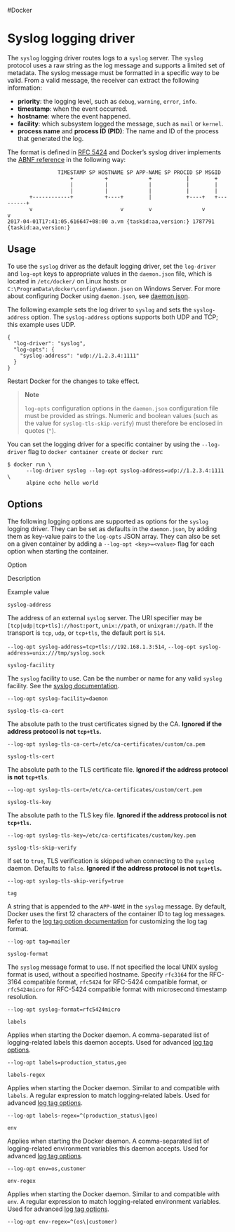 #Docker 
# Syslog logging driver
The `syslog` logging driver routes logs to a `syslog` server. The `syslog` protocol uses a raw string as the log message and supports a limited set of metadata. The syslog message must be formatted in a specific way to be valid. From a valid message, the receiver can extract the following information:

-   **priority**: the logging level, such as `debug`, `warning`, `error`, `info`.
-   **timestamp**: when the event occurred.
-   **hostname**: where the event happened.
-   **facility**: which subsystem logged the message, such as `mail` or `kernel`.
-   **process name** and **process ID (PID)**: The name and ID of the process that generated the log.

The format is defined in [RFC 5424](https://tools.ietf.org/html/rfc5424) and Docker’s syslog driver implements the [ABNF reference](https://tools.ietf.org/html/rfc5424#section-6) in the following way:

```none
                TIMESTAMP SP HOSTNAME SP APP-NAME SP PROCID SP MSGID
                    +          +             +           |        +
                    |          |             |           |        |
                    |          |             |           |        |
       +------------+          +----+        |           +----+   +---------+
       v                            v        v                v             v
2017-04-01T17:41:05.616647+08:00 a.vm {taskid:aa,version:} 1787791 {taskid:aa,version:}
```

## Usage[](https://docs.docker.com/config/containers/logging/syslog/#usage)

To use the `syslog` driver as the default logging driver, set the `log-driver` and `log-opt` keys to appropriate values in the `daemon.json` file, which is located in `/etc/docker/` on Linux hosts or `C:\ProgramData\docker\config\daemon.json` on Windows Server. For more about configuring Docker using `daemon.json`, see [daemon.json](https://docs.docker.com/engine/reference/commandline/dockerd/#daemon-configuration-file).

The following example sets the log driver to `syslog` and sets the `syslog-address` option. The `syslog-address` options supports both UDP and TCP; this example uses UDP.

```
{
  "log-driver": "syslog",
  "log-opts": {
    "syslog-address": "udp://1.2.3.4:1111"
  }
}
```

Restart Docker for the changes to take effect.

> **Note**
> 
> `log-opts` configuration options in the `daemon.json` configuration file must be provided as strings. Numeric and boolean values (such as the value for `syslog-tls-skip-verify`) must therefore be enclosed in quotes (`"`).

You can set the logging driver for a specific container by using the `--log-driver` flag to `docker container create` or `docker run`:

```
$ docker run \
      --log-driver syslog --log-opt syslog-address=udp://1.2.3.4:1111 \
      alpine echo hello world
```

## Options[](https://docs.docker.com/config/containers/logging/syslog/#options)

The following logging options are supported as options for the `syslog` logging driver. They can be set as defaults in the `daemon.json`, by adding them as key-value pairs to the `log-opts` JSON array. They can also be set on a given container by adding a `--log-opt <key>=<value>` flag for each option when starting the container.

Option

Description

Example value

`syslog-address`

The address of an external `syslog` server. The URI specifier may be `[tcp|udp|tcp+tls]://host:port`, `unix://path`, or `unixgram://path`. If the transport is `tcp`, `udp`, or `tcp+tls`, the default port is `514`.

`--log-opt syslog-address=tcp+tls://192.168.1.3:514`, `--log-opt syslog-address=unix:///tmp/syslog.sock`

`syslog-facility`

The `syslog` facility to use. Can be the number or name for any valid `syslog` facility. See the [syslog documentation](https://tools.ietf.org/html/rfc5424#section-6.2.1).

`--log-opt syslog-facility=daemon`

`syslog-tls-ca-cert`

The absolute path to the trust certificates signed by the CA. **Ignored if the address protocol is not `tcp+tls`.**

`--log-opt syslog-tls-ca-cert=/etc/ca-certificates/custom/ca.pem`

`syslog-tls-cert`

The absolute path to the TLS certificate file. **Ignored if the address protocol is not `tcp+tls`**.

`--log-opt syslog-tls-cert=/etc/ca-certificates/custom/cert.pem`

`syslog-tls-key`

The absolute path to the TLS key file. **Ignored if the address protocol is not `tcp+tls`.**

`--log-opt syslog-tls-key=/etc/ca-certificates/custom/key.pem`

`syslog-tls-skip-verify`

If set to `true`, TLS verification is skipped when connecting to the `syslog` daemon. Defaults to `false`. **Ignored if the address protocol is not `tcp+tls`.**

`--log-opt syslog-tls-skip-verify=true`

`tag`

A string that is appended to the `APP-NAME` in the `syslog` message. By default, Docker uses the first 12 characters of the container ID to tag log messages. Refer to the [log tag option documentation](https://docs.docker.com/config/containers/logging/log_tags/) for customizing the log tag format.

`--log-opt tag=mailer`

`syslog-format`

The `syslog` message format to use. If not specified the local UNIX syslog format is used, without a specified hostname. Specify `rfc3164` for the RFC-3164 compatible format, `rfc5424` for RFC-5424 compatible format, or `rfc5424micro` for RFC-5424 compatible format with microsecond timestamp resolution.

`--log-opt syslog-format=rfc5424micro`

`labels`

Applies when starting the Docker daemon. A comma-separated list of logging-related labels this daemon accepts. Used for advanced [log tag options](https://docs.docker.com/config/containers/logging/log_tags/).

`--log-opt labels=production_status,geo`

`labels-regex`

Applies when starting the Docker daemon. Similar to and compatible with `labels`. A regular expression to match logging-related labels. Used for advanced [log tag options](https://docs.docker.com/config/containers/logging/log_tags/).

`--log-opt labels-regex=^(production_status\|geo)`

`env`

Applies when starting the Docker daemon. A comma-separated list of logging-related environment variables this daemon accepts. Used for advanced [log tag options](https://docs.docker.com/config/containers/logging/log_tags/).

`--log-opt env=os,customer`

`env-regex`

Applies when starting the Docker daemon. Similar to and compatible with `env`. A regular expression to match logging-related environment variables. Used for advanced [log tag options](https://docs.docker.com/config/containers/logging/log_tags/).

`--log-opt env-regex=^(os\|customer)`